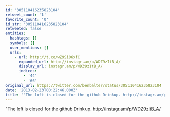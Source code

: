 ```yaml
---
id: '305110416235823104'
retweet_count: '1'
favorite_count: '0'
id_str: '305110416235823104'
retweeted: false
entities:
  hashtags: []
  symbols: []
  user_mentions: []
  urls:
    - url: http://t.co/wZ9Si06xfC
      expanded_url: http://instagr.am/p/WDZ9zItB_A/
      display_url: instagr.am/p/WDZ9zItB_A/
      indices:
        - '44'
        - '66'
original_url: https://twitter.com/benbalter/status/305110416235823104
date: '2013-02-23T00:22:46.000Z'
title: '"The loft is closed for the github Drinkup. http://instagr.am/p/WDZ9zItB_A/'
---
```


"The loft is closed for the github Drinkup. http://instagr.am/p/WDZ9zItB_A/